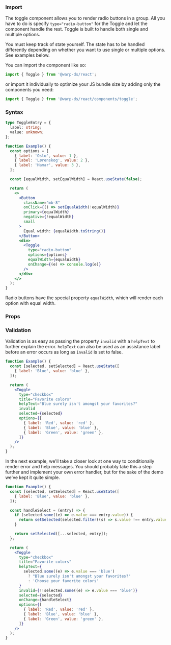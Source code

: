 ### Import

The toggle component allows you to render radio buttons in a group. All you have to do is specify `type="radio-button"` for the Toggle and let the component handle the rest. Toggle is built to handle both single and multiple options.

You must keep track of state yourself. The state has to be handled differently depending on whether you want to use single or multiple options. See examples below.

You can import the component like so:
```js
import { Toggle } from '@warp-ds/react';
```

or import it individually to optimize your JS bundle size by adding only the components you need:
```js
import { Toggle } from '@warp-ds/react/components/toggle';

```

### Syntax

```ts example
type ToggleEntry = {
  label: string;
  value: unknown;
};
```

```jsx example
function Example() {
  const options = [
    { label: 'Oslo', value: 1 },
    { label: 'Lørenskog', value: 2 },
    { label: 'Hamar', value: 3 },
  ];

  const [equalWidth, setEqualWidth] = React.useState(false);

  return (
    <>
      <Button
        className="mb-8"
        onClick={() => setEqualWidth(!equalWidth)}
        primary={equalWidth}
        negative={!equalWidth}
        small
      >
        Equal width: {equalWidth.toString()}
      </Button>
      <div>
        <Toggle
          type="radio-button"
          options={options}
          equalWidth={equalWidth}
          onChange={(e) => console.log(e)}
        />
      </div>
    </>
  );
}
```

Radio buttons have the special property `equalWidth`, which will render each option with equal width.

### Props

<api-table type=react component="Toggle" />

### Validation

Validation is as easy as passing the property `invalid` with a `helpText` to further explain the error. `helpText` can also be used as an assistance label before an error occurs as long as `invalid` is set to false.

```jsx example
function Example() {
  const [selected, setSelected] = React.useState([
    { label: 'Blue', value: 'blue' },
  ]);

  return (
    <Toggle
      type="checkbox"
      title="Favorite colors"
      helpText="Blue surely isn't amongst your favorites?"
      invalid
      selected={selected}
      options={[
        { label: 'Red', value: 'red' },
        { label: 'Blue', value: 'blue' },
        { label: 'Green', value: 'green' },
      ]}
    />
  );
}
```

In the next example, we'll take a closer look at one way to conditionally render error and help messages. You should probably take this a step further and implement your own error handler, but for the sake of the demo we've kept it quite simple.

```jsx example
function Example() {
  const [selected, setSelected] = React.useState([
    { label: 'Blue', value: 'blue' },
  ]);

  const handleSelect = (entry) => {
    if (selected.some((e) => e.value === entry.value)) {
      return setSelected(selected.filter((s) => s.value !== entry.value));
    }

    return setSelected([...selected, entry]);
  };

  return (
    <Toggle
      type="checkbox"
      title="Favorite colors"
      helpText={
        selected.some((e) => e.value === 'blue')
          ? "Blue surely isn't amongst your favorites?"
          : 'Choose your favorite colors'
      }
      invalid={!!selected.some((e) => e.value === 'blue')}
      selected={selected}
      onChange={handleSelect}
      options={[
        { label: 'Red', value: 'red' },
        { label: 'Blue', value: 'blue' },
        { label: 'Green', value: 'green' },
      ]}
    />
  );
}
```